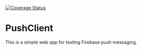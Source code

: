 
[![Coverage Status](https://coveralls.io/repos/github/vcorr/pushClient/badge.svg?branch=master)](https://coveralls.io/github/vcorr/pushClient?branch=master)


# PushClient

This is a simple web app for testing Firebase push messaging.

